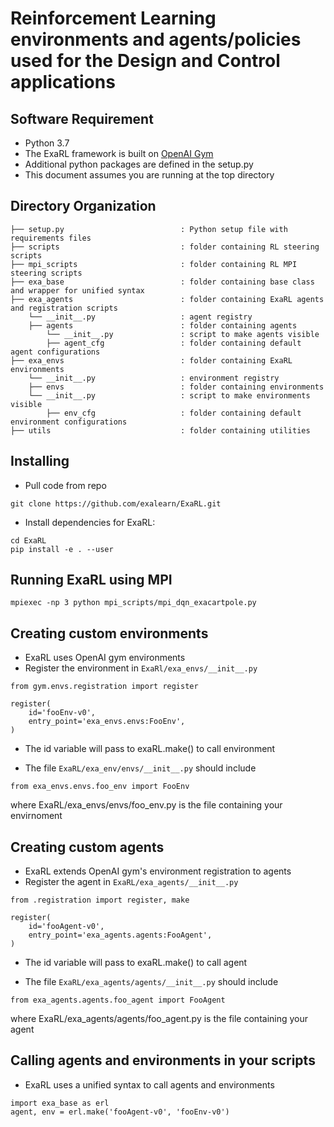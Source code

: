 # Reinforcement Learning environments and agents/policies used for the Design and Control applications

## Software Requirement
* Python 3.7 
* The ExaRL framework is built on [OpenAI Gym](https://gym.openai.com) 
* Additional python packages are defined in the setup.py 
* This document assumes you are running at the top directory 

## Directory Organization
```
├── setup.py                          : Python setup file with requirements files 
├── scripts                           : folder containing RL steering scripts
├── mpi_scripts                       : folder containing RL MPI steering scripts
├── exa_base                          : folder containing base class and wrapper for unified syntax
├── exa_agents                        : folder containing ExaRL agents and registration scripts
    └── __init__.py                   : agent registry
    ├── agents                        : folder containing agents
        └── __init__.py               : script to make agents visible
        ├── agent_cfg                 : folder containing default agent configurations   
├── exa_envs                          : folder containing ExaRL environments
    └── __init__.py                   : environment registry
    ├── envs                          : folder containing environments
    └── __init__.py                   : script to make environments visible
        ├── env_cfg                   : folder containing default environment configurations    
├── utils                             : folder containing utilities       
```

## Installing 
* Pull code from repo
```
git clone https://github.com/exalearn/ExaRL.git
```
* Install dependencies for ExaRL:
```
cd ExaRL
pip install -e . --user
```

## Running ExaRL using MPI 
```
mpiexec -np 3 python mpi_scripts/mpi_dqn_exacartpole.py
```

## Creating custom environments
* ExaRL uses OpenAI gym environments
* Register the environment in ```ExaRl/exa_envs/__init__.py```
    
```
from gym.envs.registration import register

register(
    id='fooEnv-v0',
    entry_point='exa_envs.envs:FooEnv',
)
```
* The id variable will pass to exaRL.make() to call environment

* The file ```ExaRL/exa_env/envs/__init__.py``` should include
```
from exa_envs.envs.foo_env import FooEnv
```
where ExaRL/exa_envs/envs/foo_env.py is the file containing your envirnoment

## Creating custom agents
* ExaRL extends OpenAI gym's environment registration to agents
* Register the agent in ```ExaRL/exa_agents/__init__.py```
    
```
from .registration import register, make

register(
    id='fooAgent-v0',
    entry_point='exa_agents.agents:FooAgent',
)
```
* The id variable will pass to exaRL.make() to call agent

* The file ```ExaRL/exa_agents/agents/__init__.py``` should include
```
from exa_agents.agents.foo_agent import FooAgent
```
where ExaRL/exa_agents/agents/foo_agent.py is the file containing your agent

## Calling agents and environments in your scripts
* ExaRL uses a unified syntax to call agents and environments
```
import exa_base as erl
agent, env = erl.make('fooAgent-v0', 'fooEnv-v0')
```


